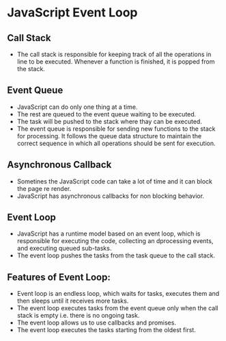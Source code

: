 # JavaScript Event Loop

## Call Stack

- The call stack is responsible for keeping track of all the operations in line to be executed. Whenever a function is finished, it is popped from the stack.

## Event Queue

- JavaScript can do only one thing at a time.
- The rest are queued to the event queue waiting to be executed.
- The task will be pushed to the stack where thay can be executed.
- The event queue is responsible for sending new functions to the stack for processing. It follows the queue data structure to maintain the correct sequence in which all operations should be sent for execution.

## Asynchronous Callback

- Sometines the JavaScript code can take a lot of time and it can block the page re render.
- JavaScript has asynchronous callbacks for non blocking behavior.

## Event Loop

- JavaScript has a runtime model based on an event loop, which is responsible for executing the code, collecting an dprocessing events, and executing queued sub-tasks.
- The event loop pushes the tasks from the task queue to the call stack.

## Features of Event Loop:

- Event loop is an endless loop, which waits for tasks, executes them and then sleeps until it receives more tasks.
- The event loop executes tasks from the event queue only when the call stack is empty i.e. there is no ongoing task.
- The event loop allows us to use callbacks and promises.
- The event loop executes the tasks starting from the oldest first.
